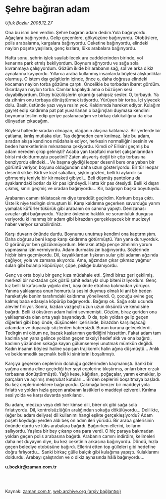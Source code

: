 # Şehre bağıran adam

*Ufuk Bozkır 2008.12.27*

<td class="columnist-detail">
<p>Ona bu ismi ben verdim. Şehre  bağıran adam dedim.Yola bağırıyordu. Ağaçlara bağırıyordu. Gelip geçenlere, gökyüzüne bağırıyordu. Otobüslere, polis arabalarına, kargalara bağırıyordu. Ceketine bağırıyordu, elindeki naylon poşete yaşlılara, genç kızlara, lüks arabalara bağırıyordu.</p>
<p>
<div id="haberMetinDiv">
<p>Hafta sonu, şehrin işlek sayılabilecek ara caddelerinden birinde, yol kenarına park etmiş bekliyordum. Boynum ağrıyordu ve sağa sola kıvranmaya çalışıyordum. Gözüm ikide bir arabanın sağ, sol ve arka dikiz aynalarına kayıyordu. Yıllarca araba kullanmış insanlarda böylesi alışkanlıklar olurmuş. O istem dışı gelgitlerin içinde, önce o, daha doğrusu elindeki kocaman naylon torba gözüme çarptı. Öncelikle bu torbadan ibaret gördüm. Gıcırdayan naylon torba. Camlar kapalıydı ama o büzüşen sesi duyabiliyordum. Dikey büzülüşlerin çıkardığı sahipsiz sesler. O, torbaydı. Ya da zihnim onu torbaya dönüştürmek istiyordu. Yürüyen bir torba. İçi yiyecek dolu. Basit, üstünde yazı veya resim yok. Kaldırımda hareket ediyor. Kulağım gayret edip kaldırıma pat pat yuvarlanan o bağırışları duymasa kendimi boynuma teslim edip geriye yaslanacağım ve birkaç dakikalığına da olsa dünyadan çıkacağım.
<p>Böylesi hallerde sıradan olmayan, olağanın akışına katılamaz. Bir yerlerde bir çatlama, kırılış mutlaka olur. Taş değmeden cam kırılmaz. İşte bu adam, sıradan akışa kendince müdahale ediyor, herkesin normalliğini sesinin ve beden hareketlerinin mıknatısına çekiyordu. Kimdi o? Ellisini geçmiş bu adam nereden çıkıp gelmişti? Acaba yan taraftaki market çalışanlarından birisi mi doldurmuştu poşetini? Zaten alışveriş değil bir çöp torbasına benziyordu elindeki... Ve başına giydiği leopar desenli bere ona yaban bir görüntü veriyor, boyunu olduğundan daha uzun gösteriyordu. Bir tür leopar desenli sikke. Kirli ve kızıl sakalları, şişkin gözleri, belli ki aylardır su görmemiş teniyle bir kir maketi gibiydi... Beli düşmüş pantolonu da ayaklarındaki botlar da kir pas içindeydi. Hatta kir pas ötesiydi. Belli ki dışarı çıkmış, sınırı geçmiş ve oradan bağırıyordu... Kir, bağırışın başka boyutuydu.
<p>Arabamın camını tıklatacak mı diye tereddüt geçirdim. Korkum boşa çıktı. Üstelik niye tedirgin olmuştum ki. Karşı kaldırıma geçerken savurduğu yarım yamalak küfürler tükürük gibi arabanın ön camına yapıştı. Denizanası avuçlar gibi bağırıyordu. Yüzüne öylesine haklılık ve sorumluluk duygusu veriyordu ki inanmış bir adam gibi birazdan gerçekleşecek bir mucizeyi haber veriyor sanabilirdiniz. 
<p>Karşı duvarın önünde durdu. Boynumu unutmuş kendimi ona kaptırmıştım. Daha doğrusu beni kapıp karşı kaldırıma götürmüştü. Yan yana duruyorduk. O görünüyor ben gözükmüyordum. Merakın attığı pençe zihnimin yorum yapmasına izin vermiyordu. Adam durmaksızın bağırıyordu. Sözlerinde hiçbir isim geçmiyordu. Dil, kayalıklardan fışkıran sular gibi adamın ağzında çağlıyor, yola ve zamana akıyordu. Ama, ağzından çıkar çıkmaz yağmur suları gibi bulanıp köpürüyor, çöpe, pisliğe bulanıyordu.
<p>Genç ve orta boylu bir genç kıza müdahale etti. Şimdi biraz geri çekilmiş, merkezî bir noktadan çok gözlü şahit edasıyla olup biteni izliyordum. Genç kız belli ki kafasında yığınla dert, başı önde etrafına bakmadan yürüyor. Yanına yaklaşınca onun homurtulu sesini duymuş olmalı ki ani bir beden hareketiyle benim tarafımdaki kaldırıma yöneliverdi. O, çocuğu evine geç kalmış baba edasıyla köpürüp bağırıyordu. Bağırışı ok. Sağa sola ucunda alevler fırlıyor. Sonra, kızdan vazgeçti uzun uzun öksürdü ve kendisine bağırdı. Belli ki öksüren adam halini sevmemişti. Gözüm, biraz geriden ona yaklaşmakta olan orta yaşlı bayandaydı. O da, tıpkı yoldan gelip geçen diğerleri gibi başı önde, düşünceler içerisinde, birazdan karşılaşacağı adamdan ve duyacağı sözlerden habersizdi. Burun buruna geleceklerdi. Tedirgin mi oldum ne, bacak kaslarımın gerildiğini hissettim. Fakat adam tam kadınla yan yana gelince yoldan geçen taksiyi hedef aldı ve ona bağırdı, kadının yüzünden sokağa kayan gülümsemeyi unutmak mümkün değildi. Kadın insanın böylesi haline yapışan trajikomik halin ağına düşmüştü... Anlık ve beklenmedik saçmalık belli ki sinirlerini boşaltmıştı.
<p>Karşıya geçerken ceplerinin doluluğu gözlerimden kaçmamıştı. Sanki bir yağma anında eline geçirdiği her şeyi ceplerine tıkıştırmış, onları birer erzak torbasına dönüştürmüştü. Yağlı kese, kâğıtları, poğaçalar, yarım ekmekler, ip parçaları ve açılmış meşrubat kutuları... Birden ceplerini boşaltmaya başladı. Bu kez ceplerindekilere bağırıyordu. Çakmağa benzer bir maddeyi yola fırlattı ve yoldan hızla geçen arabanın lastikleri o maddeyi eziverdi. Kırılma sesi yolda ve karşı duvarda yankılandı.
<p>Bu adam, meczup veya deli her kimse dili, birer ok gibi sağa sola fırlatıyordu. Dil, kontrolsüzlüğün aralığından sokağa dökülüyordu... Delilikte, (eğer bu adam deliyse) dil kullanımı hangi eşikte gerçekleşiyordu? Adam poşeti koyduğu yerden aldı beş on adım ileri yürüdü. Bir araba galerisinin önünde durdu ve lüks arabalara bağırdı. Bağırırken ellerini, kollarını sallıyordu. Yaşlıca bir bey çıkarıp ona para verdi. O hiç paraya bakmadan yoldan geçen polis arabasına bağırdı. Arabanın camını indirdim, kelimeleri daha net duyayım diye, bu kez ceketinin arkasına bağırıyordu. Döndü, hızla geçen belediye otobüsüne bağırdı. Ellerini etten top gülleleri gibi hedefine doğru fırlıyordu... Sanki birkaç gülle balçık gibi kulağıma yapıştı. Kulaklarımı doldurdu. Arabayı çalıştırdım ve o dikiz aynasında hâlâ bağırıyordu...
<p><b>u.bozkir@zaman.com.tr</b></p></p></p></p></p></p></p></p></div>
</p>


<p><br>
		 </br></p></td>

Kaynak: [zaman.com.tr](http://zaman.com.tr/yazar.do?yazino=774618), [web.archive.org (arşiv bağlantısı)](http://web.archive.org/web/20120331201425/http://www.zaman.com.tr:80/yazar.do?yazino=774618)
